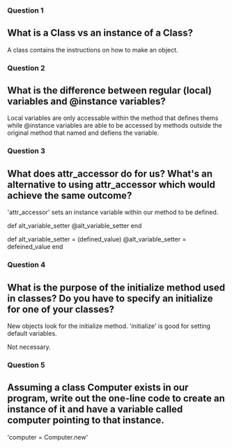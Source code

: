 ### Question 1

## What is a Class vs an instance of a Class?

A class contains the instructions on how to make an object. 


### Question 2

## What is the difference between regular (local) variables and @instance variables?

Local variables are only accessable within the method that defines thems while @instance variables are able to be accessed by methods outside the original method that named and defiens the variable.

### Question 3

## What does attr_accessor do for us? What's an alternative to using attr_accessor which would achieve the same outcome?

'attr_accessor' sets an instance variable within our method to be defined. 

  def alt_variable_setter
    @alt_variable_setter
  end

  def alt_variable_setter = (defined_value)
    @alt_variable_setter = defeined_value
  end


### Question 4

## What is the purpose of the initialize method used in classes? Do you have to specify an initialize for one of your classes?

New objects look for the initialize method. 'initialize' is good for setting default variables.

Not necessary.


### Question 5

## Assuming a class Computer exists in our program, write out the one-line code to create an instance of it and have a variable called computer pointing to that instance.

'computer = Computer.new'